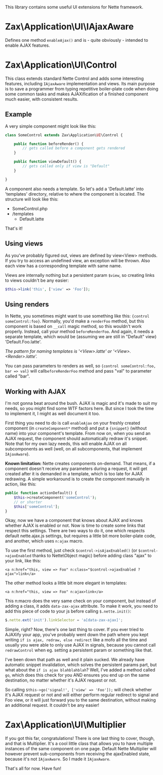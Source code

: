This library contains some useful UI extensions for Nette framework.

Zax\Application\UI\IAjaxAware
=============================

Defines one method `enableAjax()` and is - quite obviously - intended to enable AJAX features.

Zax\Application\UI\Control
==========================

This class extends standard Nette Control and adds some interesting features, including `IAjaxAware` implementation
and views. Its main purpose is to save a programmer from typing repetitive boiler-plate code when doing some common
tasks and makes AJAXification of a finished component much easier, with consistent results.

Example
-------

A very simple component might look like this:

```php
class SomeControl extends Zax\Application\UI\Control {

	public function beforeRender() {
		// gets called before a component gets rendered
	}

	public function viewDefault() {
		// gets called only if view is "Default"
	}

}
```

A component also needs a template. So let's add a 'Default.latte' into 'templates' directory, relative
to where the component is located. The structure will look like this:

- SomeControl.php
- /templates
	- Default.latte

That's it!

Using views
-----------

As you've probably figured out, views are defined by view\<View\> methods. If you try to access an undefined view, an
exception will be thrown. Also each view has a corresponding template with same name.

Views are internally nothing but a persistent param `$view`, so creating links to views couldn't be any easier:

```php
$this->link('this', ['view' => 'Foo']);
```

Using renders
-------------

In Nette, you sometimes might want to use something like this: `{control someControl:foo}`. Normally, you'd make a
`renderFoo` method, but this component is based on `__call` magic method, so this wouldn't work properly. Instead,
call your method `beforeRenderFoo`. And again, it needs a separate template, which would be (assuming we are still in
"Default" view) 'Default.Foo.latte'.

*The pattern for naming templates is '\<View\>.latte' or '\<View\>.\<Render\>.latte'.*

You can pass parameters to renders as well, so `{control someControl:foo, bar => val}` will call`beforeRenderFoo`
method and pass "val" to parameter called "bar".

Working with AJAX
-----------------

I'm not gonna beat around the bush. AJAX is magic and it's made to suit my needs, so you might find some WTF factors
here. But since I took the time to implement it, I might as well document it too.

First thing you need to do is call `enableAjax` on your freshly created component (in `createComponent*` method) and
put a `{snippet}` (without name) into your component's template. From now on, when you send an AJAX request, the
component should automatically redraw it's snippet. Note that for my own lazy needs, this will enable AJAX on
all subcomponents as well (well, on all subcomponents, that implement `IAjaxAware`).

**Known limitation:** Nette creates components on-demand. That means, if a component doesn't receive any parameters
during a request, it will get created after it is demanded in a template, which is too late for AJAX redrawing. A
simple workaround is to create the component manually in action, like this:

```php
public function actionDefault() {
	$this->createComponent('someControl');
	// or shorter
	$this['someControl'];
}
```

Okay, now we have a component that knows about AJAX and knows whether AJAX is enabled or not. Now is time to create
some links that respect this settings. There are two ways to do it, one which respects default nette.ajax.js settings,
but requires a little bit more boiler-plate code, and another, which uses `n:ajax` macro.

To use the first method, just check `$control->isAjaxEnabled()` (or `$control->ajaxEnabled` thanks to Nette\Object
magic) before adding class "ajax" to your link, like this:

```
<a n:href="this, view => Foo" n:class="$control->ajaxEnabled ? ajax">link</a>
```

The other method looks a little bit more elegant in templates:

```
<a n:href="this, view => Foo" n:ajax>link</a>
```

This n:macro does the very same check on your component, but instead of adding a class, it adds `data-zax-ajax`
attribute. To make it work, you need to add this piece of code to your js before calling `$.nette.init()`:

```js
$.nette.ext('init').linkSelector = 'a[data-zax-ajax]';
```

Simple, right? Now, there's one last thing to cover. If you ever tried to AJAXify your app, you've probably went
down the path where you kept writing `if is ajax, redraw, else redirect` like a mofo all the time and usually you
were able to only use AJAX in signals, because you cannot call `redrawControl` when eg. setting a persistent param
or something like that.

I've been down that path as well and it plain sucked. We already have automatic snippet invalidation, which
solves the persistent params part, but what about the `if is ajax blahblahblah`? Well, I've added a method called `go`,
which does this check for you AND ensures you end up on the same destination, no matter whether it's AJAX request or
not.

So calling `$this->go('signal!', ['view' => 'Foo']);` will check whether it's AJAX request or not and will either
perform regular redirect to signal and Foo view, or it will just forward you to the same destination, without making
an additional request. It couldn't be any easier!

Zax\Application\UI\Multiplier
=============================

If you got this far, congratulations! There is one last thing to cover, though, and that is Multiplier. It's a cool
little class that allows you to have multiple instances of the same component on one page. Default Nette Multiplier
will however prevent sub-components from receiving the ajaxEnabled state, because it's not `IAjaxAware`. So I made it
`IAjaxAware`.

That's all for now. Have fun!